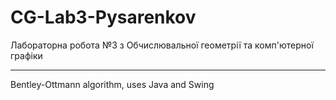 # CG-Lab3-Pysarenkov

Лабораторна робота №3 з Обчислювальної геометрії та комп'ютерної графіки

---

Bentley-Ottmann algorithm, uses Java and Swing